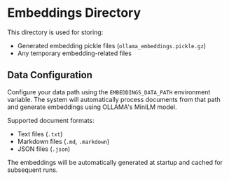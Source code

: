 # Embeddings Directory

This directory is used for storing:
- Generated embedding pickle files (`ollama_embeddings.pickle.gz`)
- Any temporary embedding-related files

## Data Configuration

Configure your data path using the `EMBEDDINGS_DATA_PATH` environment variable.
The system will automatically process documents from that path and generate embeddings using OLLAMA's MiniLM model.

Supported document formats:
- Text files (`.txt`)
- Markdown files (`.md`, `.markdown`) 
- JSON files (`.json`)

The embeddings will be automatically generated at startup and cached for subsequent runs.